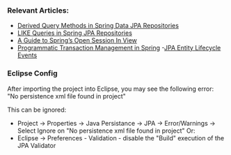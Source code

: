 ### Relevant Articles: 
- [Derived Query Methods in Spring Data JPA Repositories](https://www.baeldung.com/spring-data-derived-queries)
- [LIKE Queries in Spring JPA Repositories](https://www.baeldung.com/spring-jpa-like-queries)
- [A Guide to Spring’s Open Session In View](https://www.baeldung.com/spring-open-session-in-view)
- [Programmatic Transaction Management in Spring](https://www.baeldung.com/spring-programmatic-transaction-management)
-[JPA Entity Lifecycle Events](https://www.baeldung.com/jpa-entity-lifecycle-events)

### Eclipse Config 
After importing the project into Eclipse, you may see the following error:  
"No persistence xml file found in project"

This can be ignored: 
- Project -> Properties -> Java Persistance -> JPA -> Error/Warnings -> Select Ignore on "No persistence xml file found in project"
Or: 
- Eclipse -> Preferences - Validation - disable the "Build" execution of the JPA Validator 
